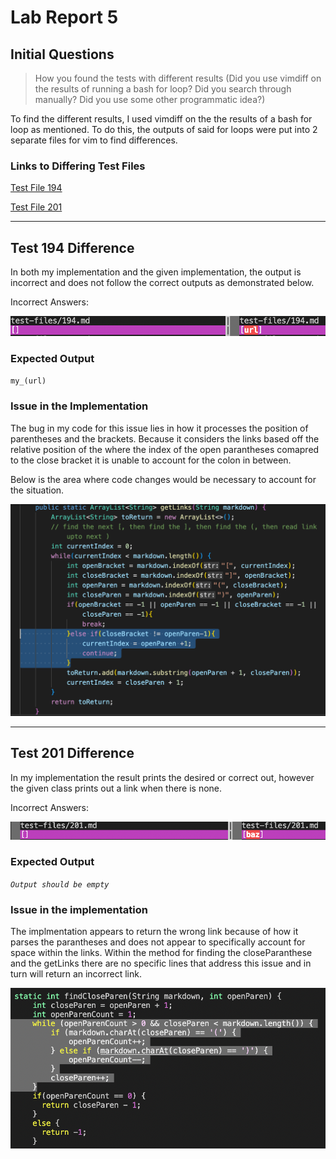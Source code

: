 # **Lab Report 5**

## Initial Questions

> How you found the tests with different results (Did you use vimdiff on the results of running a bash for loop? Did you search through manually? Did you use some other programmatic idea?)

To find the different results, I used vimdiff on the the results of a bash for loop as mentioned. To do this, the outputs of said for loops were put into 2 separate files for vim to find differences.

### Links to Differing Test Files

[Test File 194](https://github.com/Sking56/markdown-parser/blob/main/test-files/194.md)

[Test File 201](https://github.com/Sking56/markdown-parser/blob/main/test-files/201.md)

---

## Test 194 Difference

In both my implementation and the given implementation, the output is incorrect and does not follow the correct outputs as demonstrated below.

Incorrect Answers:

![Image](imgs/lr5-pic-1.png)

### Expected Output

`my_(url)`

### Issue in the Implementation

The bug in my code for this issue lies in how it processes the position of parentheses and the brackets. Because it considers the links based off the relative position of the where the index of the open parantheses comapred to the close bracket it is unable to account for the colon in between.

Below is the area where code changes would be necessary to account for the situation.

![Image](imgs/lr5-pic-3.png)

---

## Test 201 Difference

In my implementation the result prints the desired or correct out, however the given class prints out a link when there is none.

Incorrect Answers:

![Image](imgs/lr5-pic-2.png)

### Expected Output

*`Output should be empty`*

### Issue in the implementation

The implmentation appears to return the wrong link because of how it parses the parantheses and does not appear to specifically account for space within the links. Within the method for finding the closeParanthese and the getLinks there are no specific lines that address this issue and in turn will return an incorrect link.

![Image](imgs/lr5-pic-4.png)